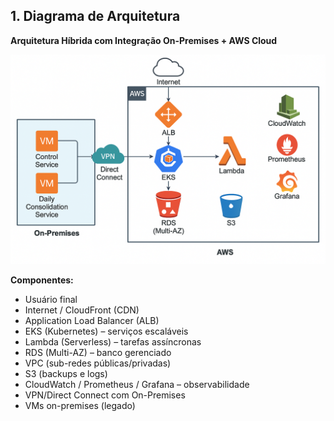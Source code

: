 ## 1. Diagrama de Arquitetura

**Arquitetura Híbrida com Integração On-Premises + AWS Cloud**

![Diagrama de Arquitetura Híbrida](diagrams/arquitetura.png)

**Componentes:**
- Usuário final
- Internet / CloudFront (CDN)
- Application Load Balancer (ALB)
- EKS (Kubernetes) – serviços escaláveis
- Lambda (Serverless) – tarefas assíncronas
- RDS (Multi-AZ) – banco gerenciado
- VPC (sub-redes públicas/privadas)
- S3 (backups e logs)
- CloudWatch / Prometheus / Grafana – observabilidade
- VPN/Direct Connect com On-Premises
- VMs on-premises (legado)